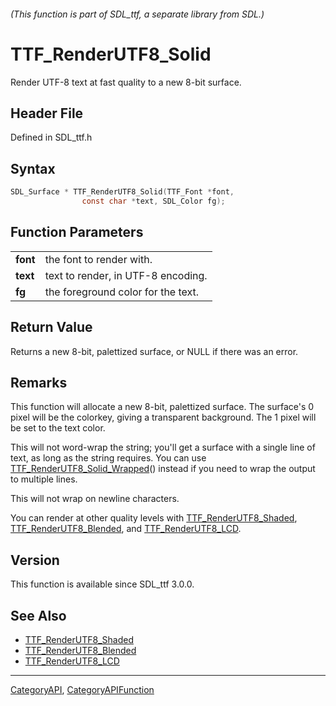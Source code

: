###### (This function is part of SDL_ttf, a separate library from SDL.)
# TTF_RenderUTF8_Solid

Render UTF-8 text at fast quality to a new 8-bit surface.

## Header File

Defined in SDL_ttf.h

## Syntax

```c
SDL_Surface * TTF_RenderUTF8_Solid(TTF_Font *font,
                const char *text, SDL_Color fg);

```

## Function Parameters

|              |                                    |
| ------------ | ---------------------------------- |
| **font**     | the font to render with.           |
| **text**     | text to render, in UTF-8 encoding. |
| **fg**       | the foreground color for the text. |

## Return Value

Returns a new 8-bit, palettized surface, or NULL if there was an error.

## Remarks

This function will allocate a new 8-bit, palettized surface. The surface's
0 pixel will be the colorkey, giving a transparent background. The 1 pixel
will be set to the text color.

This will not word-wrap the string; you'll get a surface with a single line
of text, as long as the string requires. You can use
[TTF_RenderUTF8_Solid_Wrapped](TTF_RenderUTF8_Solid_Wrapped)() instead if
you need to wrap the output to multiple lines.

This will not wrap on newline characters.

You can render at other quality levels with
[TTF_RenderUTF8_Shaded](TTF_RenderUTF8_Shaded),
[TTF_RenderUTF8_Blended](TTF_RenderUTF8_Blended), and
[TTF_RenderUTF8_LCD](TTF_RenderUTF8_LCD).

## Version

This function is available since SDL_ttf 3.0.0.

## See Also

- [TTF_RenderUTF8_Shaded](TTF_RenderUTF8_Shaded)
- [TTF_RenderUTF8_Blended](TTF_RenderUTF8_Blended)
- [TTF_RenderUTF8_LCD](TTF_RenderUTF8_LCD)

----
[CategoryAPI](CategoryAPI), [CategoryAPIFunction](CategoryAPIFunction)

